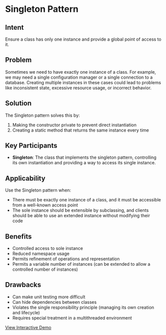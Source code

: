 # Singleton Pattern

## Intent
Ensure a class has only one instance and provide a global point of access to it.

## Problem
Sometimes we need to have exactly one instance of a class. For example, we may need a single configuration manager or a single connection to a database. Creating multiple instances in these cases could lead to problems like inconsistent state, excessive resource usage, or incorrect behavior.

## Solution
The Singleton pattern solves this by:
1. Making the constructor private to prevent direct instantiation
2. Creating a static method that returns the same instance every time

## Key Participants
- **Singleton**: The class that implements the singleton pattern, controlling its own instantiation and providing a way to access its single instance.

## Applicability
Use the Singleton pattern when:
- There must be exactly one instance of a class, and it must be accessible from a well-known access point
- The sole instance should be extensible by subclassing, and clients should be able to use an extended instance without modifying their code

## Benefits
- Controlled access to sole instance
- Reduced namespace usage
- Permits refinement of operations and representation
- Permits a variable number of instances (can be extended to allow a controlled number of instances)

## Drawbacks
- Can make unit testing more difficult
- Can hide dependencies between classes
- Violates the single responsibility principle (managing its own creation and lifecycle)
- Requires special treatment in a multithreaded environment

[View Interactive Demo](./index.html)
